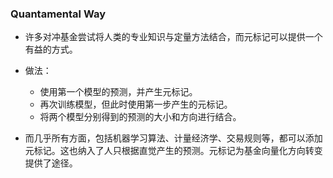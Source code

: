 ### Quantamental Way

- 许多对冲基金尝试将人类的专业知识与定量方法结合，而元标记可以提供一个有益的方式。

- 做法：

    - 使用第一个模型的预测，并产生元标记。
    - 再次训练模型，但此时使用第一步产生的元标记。
    - 将两个模型分别得到的预测的大小和方向进行结合。

- 而几乎所有方面，包括机器学习算法、计量经济学、交易规则等，都可以添加元标记。这也纳入了人只根据直觉产生的预测。元标记为基金向量化方向转变提供了途径。